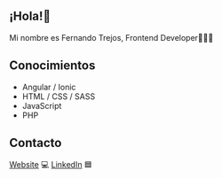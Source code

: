 ## ¡Hola!👋
Mi nombre es Fernando Trejos, Frontend Developer🧑🏾‍💻

## Conocimientos
- Angular / Ionic
- HTML / CSS / SASS
- JavaScript
- PHP

## Contacto
[Website](https://fernando-trejos.netlify.app) 💻
[LinkedIn](https://www.linkedin.com/in/fernandotrejos/) 🟦
